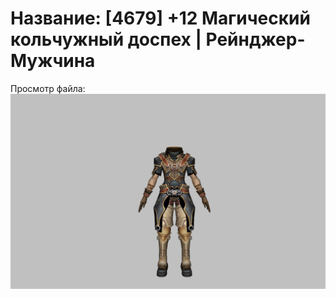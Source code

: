 # Название: [4679] +12 Магический кольчужный доспех | Рейнджер-Мужчина

Просмотр файла:
![p020002.png](p020002.png)